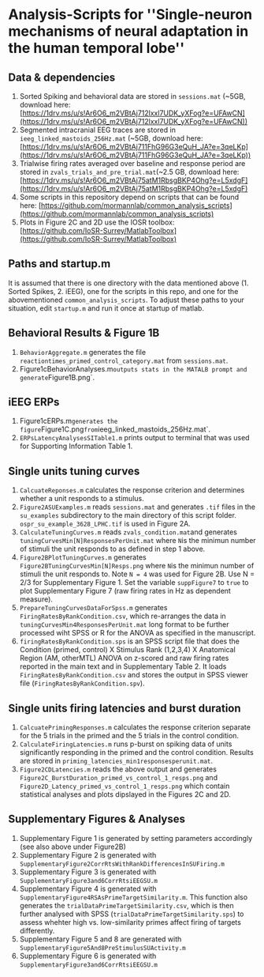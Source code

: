 # Analysis-Scripts for ''Single-neuron mechanisms of neural adaptation in the human temporal lobe''

## Data & dependencies
1. Sorted Spiking and behavioral data are stored in `sessions.mat` (~5GB, download here: [https://1drv.ms/u/s!Ar6O6_m2VBtAj712lxxl7UDK_yXFog?e=UFAwCN](https://1drv.ms/u/s!Ar6O6_m2VBtAj712lxxl7UDK_yXFog?e=UFAwCN))
2. Segmented intracranial EEG traces are stored in `ieeg_linked_mastoids_256Hz.mat` (~5GB, download here: [https://1drv.ms/u/s!Ar6O6_m2VBtAj711FhG96G3eQuH_JA?e=3qeLKp](https://1drv.ms/u/s!Ar6O6_m2VBtAj711FhG96G3eQuH_JA?e=3qeLKp))  
3. Trialwise firing rates averaged over baseline and response period are stored in `zvals_trials_and_pre_trial.mat`(~2.5 GB, download here: [https://1drv.ms/u/s!Ar6O6_m2VBtAj75atM1RbsgBKP4Ohg?e=L5xdgF](https://1drv.ms/u/s!Ar6O6_m2VBtAj75atM1RbsgBKP4Ohg?e=L5xdgF)
3. Some scripts in this repository depend on scripts that can be found here: [https://github.com/mormannlab/common_analysis_scripts](https://github.com/mormannlab/common_analysis_scripts)
4. Plots in Figure 2C and 2D use the IOSR toolbox: [https://github.com/IoSR-Surrey/MatlabToolbox](https://github.com/IoSR-Surrey/MatlabToolbox)

## Paths and startup.m
It is assumed that there is one directory with the data mentioned above (1. Sorted Spikes, 2. iEEG), one for the scripts in this repo, and one for the abovementioned `common_analysis_scripts`. To adjust these paths to your situation, edit `startup.m` and run it once at startup of matlab.

## Behavioral Results & Figure 1B
1. `BehaviorAggregate.m` generates the file `reactiontimes_primed_control_category.mat` from `sessions.mat`.
2. Figure1cBehaviorAnalyses.m` outputs stats in the MATALB prompt and generate `Figure1B.png`.

## iEEG ERPs
1. Figure1cERPs.m` generates the figure `Figure1C.png` from `ieeg_linked_mastoids_256Hz.mat`.
2. `ERPsLatencyAnalysesSITable1.m` prints output to terminal that was used for Supporting Information Table 1. 

## Single units tuning curves
1. `CalcuateReponses.m` calculates the response criterion and determines whether a unit responds to a stimulus. 
2. `Figure2ASUExamples.m` reads `sessions.mat` and generates `.tif` files in the `su_examples` subdirectory to the main directory of this script folder. `ospr_su_example_3628_LPHC.tif` is used in Figure 2A. 
3. `CalculateTuningCurves.m` reads `zvals_condition.mat`and generates `tuningCurvesMin[N]ResponsesPerUnit.mat` where `N`is the minimun number of stimuli the unit responds to as defined in step 1 above.
4. `Figure2BPlotTuningCurves.m` generates  `Figure2BTuningCurvesMin[N]Resps.png` where `N`is the minimun number of stimuli the unit responds to. Note `N = 4` was used for Figure 2B. Use N = 2/3 for Supplementary Figure 1. Set the variable `suppFigure7` to `true` to plot Supplementary Figure 7 (raw firing rates in Hz as dependent measure).
5. `PrepareTuningCurvesDataForSpss.m` generates `FiringRatesByRankCondition.csv`, which re-arranges the data in `tuningCurvesMin4ResponsesPerUnit.mat` long format to be further processed wiht SPSS or R for the ANOVA as specified in the manuscript.
6. `firingRatesByRankCondition.sps` is an SPSS script file that does the Condition (primed, control) X Stimulus Rank (1,2,3,4) X Anatomical Region (AM, otherMTL) ANOVA on z-scored and raw firing rates reported in the main text and in Supplementary Table 2. It loads `FiringRatesByRankCondition.csv` and stores the output in SPSS viewer file (`FiringRatesByRankCondition.spv`).

## Single units firing latencies and burst duration
1. `CalcuatePrimingResponses.m` calculates the response criterion separate for the 5 trials in the primed and the 5 trials in the control condition. 
2. `CalculateFiringLatencies.m` runs p-burst on spiking data of units significantly responding in the primed and the control condition. Results are stored in `priming_latencies_min1responsesperunit.mat`.
3. `Figure2CDLatencies.m` reads the above output and generates `Figure2C_BurstDuration_primed_vs_control_1_resps.png` and `Figure2D_Latency_primed_vs_control_1_resps.png` which contain statistical analyses and plots dipslayed in the Figures 2C and 2D. 

## Supplementary Figures & Analyses
1. Supplementary Figure 1 is generated by setting parameters accordingly (see also above under Figure2B)
2. Supplementary Figure 2 is generated with `SupplementaryFigure2CorrRtsWithRankDifferencesInSUFiring.m`
3. Supplementary Figure 3 is generated with `SupplementaryFigure3and6CorrRtsiEEGSU.m`
4. Supplementary Figure 4 is generated with `SupplementaryFigure4RSAsPrimeTargetSimilarity.m`. This function also generates the `trialDataPrimeTargetSimilarity.csv`, which is then further analysed with SPSS (`trialDataPrimeTargetSimilarity.sps`) to assess whehter high vs. low-similarity primes affect firing of targets differently.
5. Supplementary Figure 5 and 8 are generated with `SupplementaryFigure5And8PreStimulusSUActivity.m`
6. Supplementary Figure 6 is generated with `SupplementaryFigure3and6CorrRtsiEEGSU.m`

